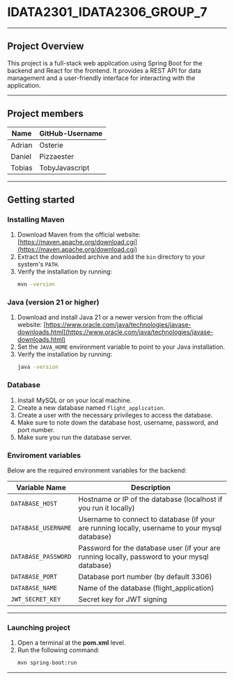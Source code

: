 # IDATA2301_IDATA2306_GROUP_7

---

## Project Overview
This project is a full-stack web application using Spring Boot for the backend and React for the frontend. It provides a REST API for data management and a user-friendly interface for interacting with the application.

---

## Project members
| Name   | GitHub-Username |
| ------ | --------------- |
| Adrian | Osterie         |
| Daniel | Pizzaester      |
| Tobias | TobyJavascript  |

---

## Getting started

### Installing Maven
1. Download Maven from the official website: [https://maven.apache.org/download.cgi](https://maven.apache.org/download.cgi)
2. Extract the downloaded archive and add the `bin` directory to your system's `PATH`.
3. Verify the installation by running:
   ```sh
   mvn -version
   ```

### Java (version 21 or higher)
1. Download and install Java 21 or a newer version from the official website: [https://www.oracle.com/java/technologies/javase-downloads.html](https://www.oracle.com/java/technologies/javase-downloads.html)
2. Set the `JAVA_HOME` environment variable to point to your Java installation.
3. Verify the installation by running:
   ```sh
   java -version
   ```

### Database
1. Install MySQL or on your local machine.
2. Create a new database named `flight_application`.
3. Create a user with the necessary privileges to access the database.
4. Make sure to note down the database host, username, password, and port number.
5. Make sure you run the database server.

### Enviroment variables

Below are the required environment variables for the backend:

| Variable Name       | Description                                                                                    |
| ------------------- | ---------------------------------------------------------------------------------------------- |
| `DATABASE_HOST`     | Hostname or IP of the database (localhost if you run it locally)                               |
| `DATABASE_USERNAME` | Username to connect to database (if your are running locally, username to your mysql database) |
| `DATABASE_PASSWORD` | Password for the database user (if your are running locally, password to your mysql database)  |
| `DATABASE_PORT`     | Database port number (by default 3306)                                                         |
| `DATABASE_NAME`     | Name of the database (flight_application)                                                      |
| `JWT_SECRET_KEY`    | Secret key for JWT signing                                                                     |

---

### Launching project
1. Open a terminal at the **pom.xml** level.
2. Run the following command:
   ```sh
   mvn spring-boot:run
   ```
---